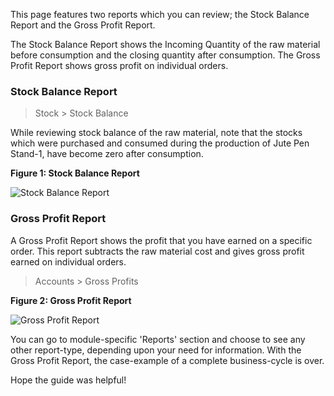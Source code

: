 
<p class="lead"> This page features two reports which you can review; the Stock Balance Report and the Gross Profit Report.</p> 

The Stock Balance Report shows the Incoming Quantity of the raw material before consumption and the closing quantity after consumption. The Gross Profit Report shows gross profit on individual orders.

### Stock Balance Report

> Stock > Stock Balance

While reviewing stock balance of the raw material, note that the stocks which were purchased and consumed during the production of Jute Pen Stand-1, have become zero after consumption.

__Figure 1: Stock Balance Report__

![Stock Balance Report](/assets/manual_erpnext_com/old_images/erpnext/stock-balance-report-jps-1.png)

### Gross Profit Report

A Gross Profit Report shows the profit that you have earned on a specific order. This report subtracts the raw material cost and gives gross profit earned on individual orders.

> Accounts > Gross Profits

__Figure 2: Gross Profit Report__

![Gross Profit Report](/assets/manual_erpnext_com/old_images/erpnext/m-t-o-gross-profit-report-jps-1.png)

You can go to module-specific 'Reports' section and choose to see any other report-type, depending upon your need for information. With the Gross Profit Report, the case-example of a complete business-cycle is over.

Hope the guide was helpful!